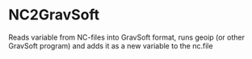 # NC2GravSoft
Reads variable from NC-files into GravSoft format, runs geoip (or other GravSoft program) and adds it as a new variable to the nc.file
